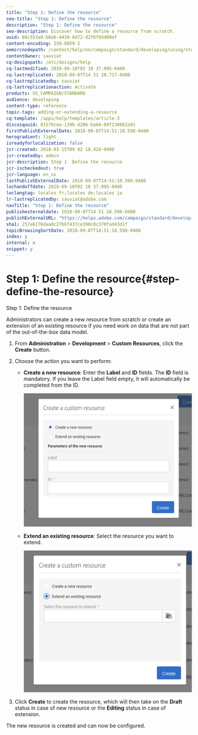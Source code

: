 ```yaml
---
title: "Step 1: Define the resource"
seo-title: "Step 1: Define the resource"
description: "Step 1: Define the resource"
seo-description: Discover how to define a resource from scratch.
uuid: 80c553a9-b8ab-4430-8d72-d2fbf93d00ef
content-encoding: ISO-8859-1
aemsrcnodepath: /content/help/en/campaign/standard/developing/using/step-1--define-the-resource
contentOwner: sauviat
cq-designpath: /etc/designs/help
cq-lastmodified: 2018-09-10T02 18 37.095-0400
cq-lastreplicated: 2018-09-07T14 51 20.717-0400
cq-lastreplicatedby: sauviat
cq-lastreplicationaction: Activate
products: SG_CAMPAIGN/STANDARD
audience: developing
content-type: reference
topic-tags: adding-or-extending-a-resource
cq-template: /apps/help/templates/article-3
discoiquuid: 01576cee-139b-4206-ba64-89f238862a91
firstPublishExternalDate: 2018-09-07T14:51:18.598-0400
herogradient: light
isreadyforlocalization: false
jcr-created: 2018-03-15T09 02 18.424-0400
jcr-createdby: admin
jcr-description: Step 1  Define the resource
jcr-ischeckedout: true
jcr-language: en_us
lastPublishExternalDate: 2018-09-07T14:51:18.598-0400
lochandoffdate: 2018-09-10T02 18 37.095-0400
loclangtag: locales fr;locales de;locales ja
lr-lastreplicatedby: sauviat@adobe.com
navTitle: "Step 1: Define the resource"
publishexternaldate: 2018-09-07T14 51 18.598-0400
publishExternalURL: "https://helpx.adobe.com/campaign/standard/developing/using/step-1--define-the-resource.html"
sha1: 257e6176daa0c27bbf437ce390c0c370fad43d1f
topicBrowsingSortDate: 2018-09-07T14:51:18.598-0400
index: y
internal: n
snippet: y
---
```


# Step 1: Define the resource{#step-define-the-resource}

Step 1: Define the resource

Administrators can create a new resource from scratch or create an extension of an existing resource if you need work on data that are not part of the out-of-the-box data model.

1. From **Administration** > **Development** > **Custom Resources**, click the **Create** button.
1. Choose the action you want to perform:

    * **Create a new resource**: Enter the **Label** and **ID** fields. The **ID** field is mandatory. If you leave the Label field empty, it will automatically be completed from the ID.
    
      ![](assets/schema_extension_2.png)

    * **Extend an existing resource**: Select the resource you want to extend.
    
      ![](assets/schema_extension_10.png)

1. Click **Create** to create the resource, which will then take on the **Draft** status in case of new resource or the **Editing** status in case of extension.

The new resource is created and can now be configured.
